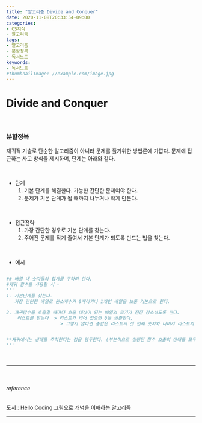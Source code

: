```yaml
---
title: "알고리즘 Divide and Conquer"
date: 2020-11-08T20:33:54+09:00
categories:
- CS지식
- 알고리즘
tags:
- 알고리즘
- 분할정복
- 독서노트
keywords:
- 독서노트
#thumbnailImage: //example.com/image.jpg
---
```


<!--more-->
# Divide and Conquer 

&nbsp;


###  분할정복

재귀적 기술로 단순한 알고리즘이 아니라 문제를 풀기위한 방법론에 가깝다. 문제에 접근하는 사고 방식을 제시하며, 단계는 아래와 같다.

&nbsp;

- 단계 
  1. 기본 단계를 해결한다. 가능한 간단한 문제여야 한다.
  2. 문제가 기본 단계가 될 때까지 나누거나 작게 만든다. 

&nbsp;

- 접근전략
  1. 가장 간단한 경우로 기본 단계를 찾는다.
  2. 주어진 문제를 작게 줄여서 기본 단계가 되도록 만드는 법을 찾는다.

&nbsp;

- 예시
```python

## 배열 내 숫자들의 합계를 구하려 한다.
#재귀 함수를 사용할 시 -
'''
1. 기본단계를 찾는다. 
   가장 간단한 배열로 원소개수가 0개이거나 1개인 배열을 보통 기본으로 한다.

2. 재귀함수를 호출할 때마다 호출 대상이 되는 배열의 크기가 점점 감소하도록 한다.
    리스트를 받는다  > 리스트가 비어 있으면 0을 반환한다.
                    > 그렇지 않다면 총합은 리스트의 첫 번째 숫자와 나머지 리스트의 총합을 더한 값이 된다.


**재귀에서는 상태를 추척한다는 점을 염두한다. (부분적으로 실행된 함수 호출의 상태를 모두 저장)
'''
```

&nbsp;

-----


&nbsp;

###### reference
[도서 : Hello Coding 그림으로 개념을 이해하는 알고리즘](https://book.naver.com/bookdb/book_detail.nhn?bid=11823284)


-----